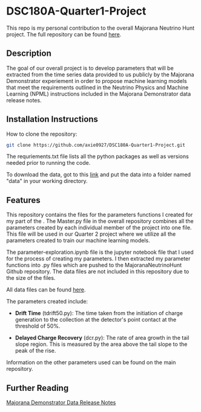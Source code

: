 # DSC180A-Quarter1-Project
This repo is my personal contribution to the overall Majorana Neutrino Hunt project. The full repository can be found [here](https://github.com/matthewsegovia/MajoranaNeutrinoHunt.git).

## Description
The goal of our overall project is to develop parameters that will be extracted from the time series data provided to us publicly by the Majorana Demonstrator experiement in order to propose machine learning models that meet the requirements outlined in the Neutrino Physics and Machine Learning (NPML) instructions included in the Majorana Demonstrator data release notes.

## Installation Instructions
How to clone the repository:
``` bash
git clone https://github.com/axie0927/DSC180A-Quarter1-Project.git
``` 

The requriements.txt file lists all the python packages as well as versions needed prior to running the code.

To download the data, got to this [link](https://zenodo.org/records/8257027) and put the data into a folder named "data" in your working directory.

## Features
This repository contains the files for the parameters functions I created for my part of the . The Master.py file in the overall repository combines all the parameters created by each individual member of the project into one file. This file will be used in our Quarter 2 project where we utilize all the parameters created to train our machine learning models.

The parameter-exploration.ipynb file is the jupyter notebook file that I used for the process of creating my parameters. I then extracted my parameter functions into .py files which are pushed to the MajoranaNeutrinoHunt Github repository. The data files are not included in this repository due to the size of the files. 

All data files can be found [here](https://zenodo.org/records/8257027).

The parameters created include:

- **Drift Time** (tdrift50.py): The time taken from the initiation of charge generation to the collection at the detector's point contact at the threshold of 50%.

- **Delayed Charge Recovery** (dcr.py): The rate of area growth in the tail slope region. This is measured by the area above the tail slope to the peak of the rise.

Information on the other parameters used can be found on the main repository.

## Further Reading
[Majorana Demonstrator Data Release Notes](https://arxiv.org/pdf/2308.10856)
